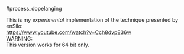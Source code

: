 #process_dopelanging

This is my _experimental_ implementation of the technique presented by enSilo:<br/>
https://www.youtube.com/watch?v=Cch8dvp836w
<br/>
WARNING:<br/>
This version works for 64 bit only.
